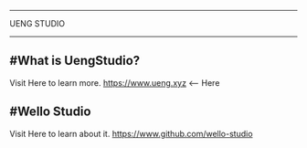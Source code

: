 ----

UENG STUDIO

----

#What is UengStudio?
----
Visit Here to learn more.
https://www.ueng.xyz <-- Here

#Wello Studio
----
Visit Here to learn about it.
https://www.github.com/wello-studio
